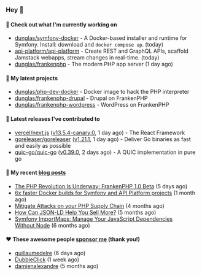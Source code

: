 ### Hey 👋

#### 👷 Check out what I'm currently working on

- [dunglas/symfony-docker](https://github.com/dunglas/symfony-docker) - A Docker-based installer and runtime for Symfony. Install: download and `docker compose up`. (today)
- [api-platform/api-platform](https://github.com/api-platform/api-platform) - Create REST and GraphQL APIs, scaffold Jamstack webapps, stream changes in real-time. (today)
- [dunglas/frankenphp](https://github.com/dunglas/frankenphp) - The modern PHP app server (1 day ago)

#### 🌱 My latest projects

- [dunglas/php-dev-docker](https://github.com/dunglas/php-dev-docker) - Docker image to hack the PHP interpreter
- [dunglas/frankenphp-drupal](https://github.com/dunglas/frankenphp-drupal) - Drupal on FrankenPHP
- [dunglas/frankenphp-wordpress](https://github.com/dunglas/frankenphp-wordpress) - WordPress on FrankenPHP

#### 🔭 Latest releases I've contributed to

- [vercel/next.js](https://github.com/vercel/next.js) ([v13.5.4-canary.0](https://github.com/vercel/next.js/releases/tag/v13.5.4-canary.0), 1 day ago) - The React Framework
- [goreleaser/goreleaser](https://github.com/goreleaser/goreleaser) ([v1.21.1](https://github.com/goreleaser/goreleaser/releases/tag/v1.21.1), 1 day ago) - Deliver Go binaries as fast and easily as possible
- [quic-go/quic-go](https://github.com/quic-go/quic-go) ([v0.39.0](https://github.com/quic-go/quic-go/releases/tag/v0.39.0), 2 days ago) - A QUIC implementation in pure go

#### 📜 My recent [blog posts](https://dunglas.fr)

- [The PHP Revolution Is Underway: FrankenPHP 1.0 Beta](https://dunglas.dev/2023/09/the-php-revolution-is-underway-frankenphp-1-0-beta/) (5 days ago)
- [6x faster Docker builds for Symfony and API Platform projects](https://dunglas.dev/2023/08/6x-faster-docker-builds-for-symfony-and-api-platform-projects/) (1 month ago)
- [Mitigate Attacks on your PHP Supply Chain](https://dunglas.dev/2023/05/mitigate-attacks-on-your-php-supply-chain/) (4 months ago)
- [How Can JSON-LD Help You Sell More?](https://dunglas.dev/2023/04/how-can-json-ld-help-you-sell-more/) (5 months ago)
- [Symfony ImportMaps: Manage Your JavaScript Dependencies Without Node](https://dunglas.dev/2023/03/symfony-importmaps-manage-your-javascript-dependencies-without-node/) (6 months ago)

#### ❤️ These awesome people [sponsor me](https://github.com/sponsors/dunglas) (thank you!)

- [guillaumedelre](https://github.com/guillaumedelre) (6 days ago)
- [DubbleClick](https://github.com/DubbleClick) (1 week ago)
- [damienalexandre](https://github.com/damienalexandre) (5 months ago)
